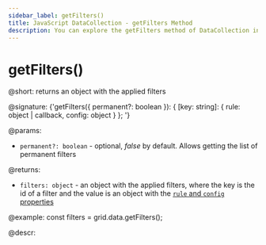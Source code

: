 ```yaml
---
sidebar_label: getFilters()
title: JavaScript DataCollection - getFilters Method 
description: You can explore the getFilters method of DataCollection in the documentation of the DHTMLX JavaScript UI library. Browse developer guides and API reference, try out code examples and live demos, and download a free 30-day evaluation version of DHTMLX Suite.
---
```


# getFilters()

@short: returns an object with the applied filters 

@signature: {'getFilters({ permanent?: boolean }): { [key: string]: { rule: object | callback, config: object } }; '}

@params: 

- `permanent?: boolean` - optional, *false* by default. Allows getting the list of permanent filters

@returns:
- `filters: object` - an object with the applied filters, where the key is the id of a filter and the value is an object with the [`rule` and `config` properties](data_collection/api/datacollection_filter_method.md)

@example:
const filters = grid.data.getFilters();

@descr:
